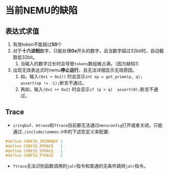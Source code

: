 # 当前NEMU的缺陷

## 表达式求值
  1. 有效token不能超过**50**个
  2. 对于**十六进制**数字，只能处理**0x**开头的数字，且当数字超过32bit时，自动截取低32bit。
     1. 当输入的数字过长时会导致`tokens`数组被占满。（因为缺陷1）
  3. 出现无效表达式时nemu**停止运行**，且无法详细显示无效原因。
     1. 如，输入`(0x1 + 0x2))` 时会显示`int op = get_prime(p, q);   assert(op != -1);`断言不通过。
     2. 再如，输入`(0x1 ++ 0x2)` 时会显示`if (p > q)  assert(0);`断言不通过。

## Trace
  - `iringbuf`、`mtrace`和`ftrace`目前都无法通过`menuconfig`打开或者关闭，只能通过`./include/common.h`中的下述宏定义来配置:
``` C
#define CONFIG_IRINGBUF 1
#define CONFIG_MTRACE   1
#define CONFIG_DTRACE   1
#define CONFIG_FTRACE   1
``` 
   - `ftrace`无法识别函数调用的`jalr`指令和普通的无条件跳转`jalr`指令。
